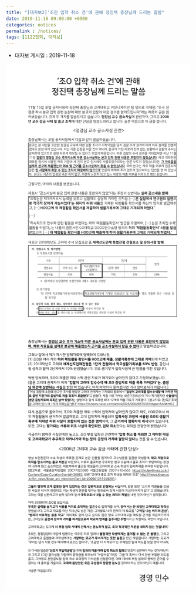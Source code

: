 ```yaml
---
title: "[대자보2]'조민 입학 취소 건'에 관해 정진택 총장님께 드리는 말씀"
date: 2019-11-18 09:00:00 +0900
categories: notices
permalink : /notices/
tags: [1122집회, 대자보]
---
```


* 대자보 게시일 : 2019-11-18

![](/images/wp02-01.jpg) 
![](/images/wp02-02.jpg) 
